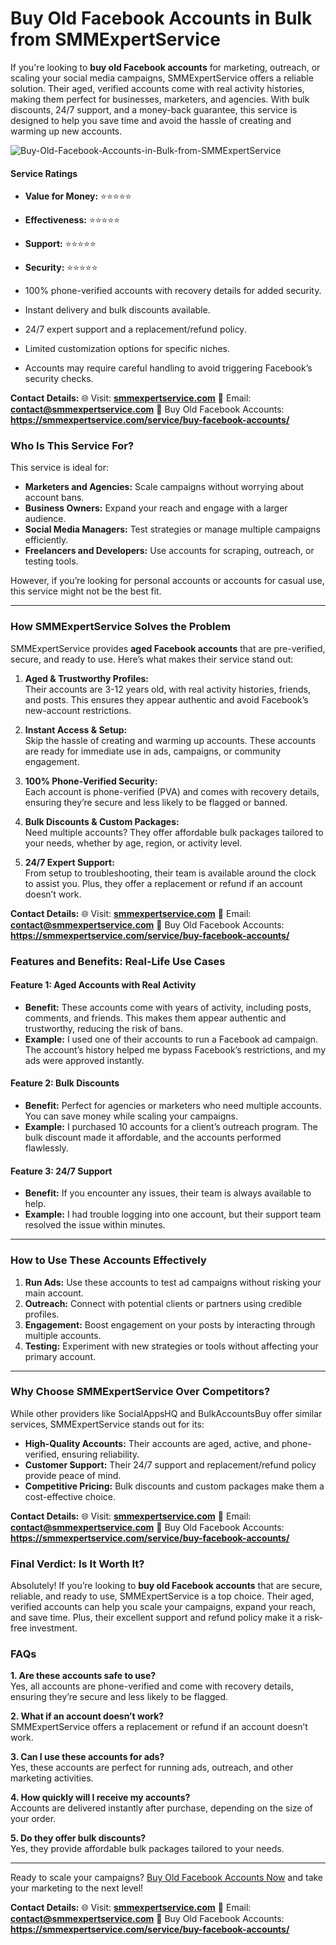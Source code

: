 #  Buy Old Facebook Accounts in Bulk from SMMExpertService
 
If you're looking to **buy old Facebook accounts** for marketing, outreach, or scaling your social media campaigns, SMMExpertService offers a reliable solution. Their aged, verified accounts come with real activity histories, making them perfect for businesses, marketers, and agencies. With bulk discounts, 24/7 support, and a money-back guarantee, this service is designed to help you save time and avoid the hassle of creating and warming up new accounts.

![Buy-Old-Facebook-Accounts-in-Bulk-from-SMMExpertService
](https://github.com/SMMExpertService/Buy-Old-Facebook-Accounts-in-Bulk-from-SMMExpertService/blob/8c600e5e622cfa119e6a1ad9d1da4c0d59e88be5/Buy%20Old%20Facebook%20Accounts%20(2).jpg)

#### **Service Ratings**
- **Value for Money:** ⭐⭐⭐⭐⭐  
- **Effectiveness:** ⭐⭐⭐⭐⭐  
- **Support:** ⭐⭐⭐⭐⭐  
- **Security:** ⭐⭐⭐⭐⭐  

- 100% phone-verified accounts with recovery details for added security.  
- Instant delivery and bulk discounts available.  
- 24/7 expert support and a replacement/refund policy.  

- Limited customization options for specific niches.  
- Accounts may require careful handling to avoid triggering Facebook’s security checks. 

**Contact Details:**
🌐 Visit: **[smmexpertservice.com](https://smmexpertservice.com/)**
📧 Email: **contact@smmexpertservice.com**
🔗 Buy Old Facebook Accounts: **https://smmexpertservice.com/service/buy-facebook-accounts/**

### **Who Is This Service For?**

This service is ideal for:  
- **Marketers and Agencies:** Scale campaigns without worrying about account bans.  
- **Business Owners:** Expand your reach and engage with a larger audience.  
- **Social Media Managers:** Test strategies or manage multiple campaigns efficiently.  
- **Freelancers and Developers:** Use accounts for scraping, outreach, or testing tools.  

However, if you’re looking for personal accounts or accounts for casual use, this service might not be the best fit.

---

### **How SMMExpertService Solves the Problem**

SMMExpertService provides **aged Facebook accounts** that are pre-verified, secure, and ready to use. Here’s what makes their service stand out:  

1. **Aged & Trustworthy Profiles:**  
   Their accounts are 3-12 years old, with real activity histories, friends, and posts. This ensures they appear authentic and avoid Facebook’s new-account restrictions.  

2. **Instant Access & Setup:**  
   Skip the hassle of creating and warming up accounts. These accounts are ready for immediate use in ads, campaigns, or community engagement.  

3. **100% Phone-Verified Security:**  
   Each account is phone-verified (PVA) and comes with recovery details, ensuring they’re secure and less likely to be flagged or banned.  

4. **Bulk Discounts & Custom Packages:**  
   Need multiple accounts? They offer affordable bulk packages tailored to your needs, whether by age, region, or activity level.  

5. **24/7 Expert Support:**  
   From setup to troubleshooting, their team is available around the clock to assist you. Plus, they offer a replacement or refund if an account doesn’t work.  

**Contact Details:**
🌐 Visit: **[smmexpertservice.com](https://smmexpertservice.com/)**
📧 Email: **contact@smmexpertservice.com**
🔗 Buy Old Facebook Accounts: **https://smmexpertservice.com/service/buy-facebook-accounts/**

### **Features and Benefits: Real-Life Use Cases**

#### **Feature 1: Aged Accounts with Real Activity**
- **Benefit:** These accounts come with years of activity, including posts, comments, and friends. This makes them appear authentic and trustworthy, reducing the risk of bans.  
- **Example:** I used one of their accounts to run a Facebook ad campaign. The account’s history helped me bypass Facebook’s restrictions, and my ads were approved instantly.  

#### **Feature 2: Bulk Discounts**
- **Benefit:** Perfect for agencies or marketers who need multiple accounts. You can save money while scaling your campaigns.  
- **Example:** I purchased 10 accounts for a client’s outreach program. The bulk discount made it affordable, and the accounts performed flawlessly.  

#### **Feature 3: 24/7 Support**
- **Benefit:** If you encounter any issues, their team is always available to help.  
- **Example:** I had trouble logging into one account, but their support team resolved the issue within minutes.  

---

### **How to Use These Accounts Effectively**

1. **Run Ads:** Use these accounts to test ad campaigns without risking your main account.  
2. **Outreach:** Connect with potential clients or partners using credible profiles.  
3. **Engagement:** Boost engagement on your posts by interacting through multiple accounts.  
4. **Testing:** Experiment with new strategies or tools without affecting your primary account.  

---

### **Why Choose SMMExpertService Over Competitors?**

While other providers like SocialAppsHQ and BulkAccountsBuy offer similar services, SMMExpertService stands out for its:  
- **High-Quality Accounts:** Their accounts are aged, active, and phone-verified, ensuring reliability.  
- **Customer Support:** Their 24/7 support and replacement/refund policy provide peace of mind.  
- **Competitive Pricing:** Bulk discounts and custom packages make them a cost-effective choice.  

**Contact Details:**
🌐 Visit: **[smmexpertservice.com](https://smmexpertservice.com/)**
📧 Email: **contact@smmexpertservice.com**
🔗 Buy Old Facebook Accounts: **https://smmexpertservice.com/service/buy-facebook-accounts/**

### **Final Verdict: Is It Worth It?**

Absolutely! If you’re looking to **buy old Facebook accounts** that are secure, reliable, and ready to use, SMMExpertService is a top choice. Their aged, verified accounts can help you scale your campaigns, expand your reach, and save time. Plus, their excellent support and refund policy make it a risk-free investment.

### **FAQs**

**1. Are these accounts safe to use?**  
Yes, all accounts are phone-verified and come with recovery details, ensuring they’re secure and less likely to be flagged.  

**2. What if an account doesn’t work?**  
SMMExpertService offers a replacement or refund if an account doesn’t work.  

**3. Can I use these accounts for ads?**  
Yes, these accounts are perfect for running ads, outreach, and other marketing activities.  

**4. How quickly will I receive my accounts?**  
Accounts are delivered instantly after purchase, depending on the size of your order.  

**5. Do they offer bulk discounts?**  
Yes, they provide affordable bulk packages tailored to your needs.  

---

Ready to scale your campaigns? [Buy Old Facebook Accounts Now](https://SMMExpertService.com/service/buy-facebook-accounts/) and take your marketing to the next level! 

**Contact Details:**
🌐 Visit: **[smmexpertservice.com](https://smmexpertservice.com/)**
📧 Email: **contact@smmexpertservice.com**
🔗 Buy Old Facebook Accounts: **https://smmexpertservice.com/service/buy-facebook-accounts/**
